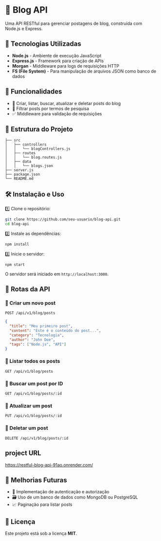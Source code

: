 # 📝 Blog API

Uma API RESTful para gerenciar postagens de blog, construída com Node.js e Express.

## 🚀 Tecnologias Utilizadas

- **Node.js** - Ambiente de execução JavaScript
- **Express.js** - Framework para criação de APIs
- **Morgan** - Middleware para logs de requisições HTTP
- **FS (File System)** - Para manipulação de arquivos JSON como banco de dados

## 📌 Funcionalidades

- 📜 Criar, listar, buscar, atualizar e deletar posts do blog
- 🔎 Filtrar posts por termos de pesquisa
- ✅ Middleware para validação de requisições

## 📂 Estrutura do Projeto
```
├── src
│   ├── controllers
│   │   └── blogControllers.js
│   ├── routes
│   │   └── blog.routes.js
│   ├── data
│   │   └── blogs.json
├── server.js
├── package.json
└── README.md
```

## 🛠️ Instalação e Uso

1️⃣ Clone o repositório:
```bash
git clone https://github.com/seu-usuario/blog-api.git
cd blog-api
```

2️⃣ Instale as dependências:
```bash
npm install
```

3️⃣ Inicie o servidor:
```bash
npm start
```

O servidor será iniciado em `http://localhost:3000`.

## 📌 Rotas da API

### 🔹 Criar um novo post
`POST /api/v1/blog/posts`
```json
{
  "title": "Meu primeiro post",
  "content": "Este é o conteúdo do post...",
  "category": "Tecnologia",
  "author": "John Doe",
  "tags": ["Node.js", "API"]
}
```

### 🔹 Listar todos os posts
`GET /api/v1/blog/posts`

### 🔹 Buscar um post por ID
`GET /api/v1/blog/posts/:id`

### 🔹 Atualizar um post
`PUT /api/v1/blog/posts/:id`

### 🔹 Deletar um post
`DELETE /api/v1/blog/posts/:id`

## project URL
https://restful-blog-api-91ao.onrender.com/

## 🎯 Melhorias Futuras
- 🔐 Implementação de autenticação e autorização
- 🗃️ Uso de um banco de dados como MongoDB ou PostgreSQL
- 📈 Paginação para listar posts

## 📜 Licença
Este projeto está sob a licença **MIT**.

